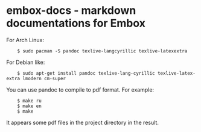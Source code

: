 # embox-docs - markdown documentations for Embox 

For Arch Linux:
```
    $ sudo pacman -S pandoc texlive-langcyrillic texlive-latexextra
```

For Debian like:
```
    $ sudo apt-get install pandoc texlive-lang-cyrillic texlive-latex-extra lmodern cm-super
```

You can use pandoc to compile to pdf format. For example:

```
    $ make ru
    $ make en
    $ make
```

It appears some pdf files in the project directory in the result.
